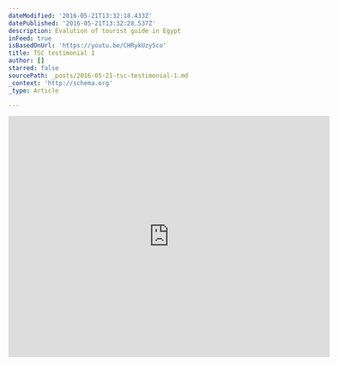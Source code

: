 ```yaml
---
dateModified: '2016-05-21T13:32:18.433Z'
datePublished: '2016-05-21T13:32:28.537Z'
description: Evalution of tourist guide in Egypt
inFeed: true
isBasedOnUrl: 'https://youtu.be/CHRykUzy5co'
title: TSC testimonial 1
author: []
starred: false
sourcePath: _posts/2016-05-21-tsc-testimonial-1.md
_context: 'http://schema.org'
_type: Article

---
```

<iframe src="https://cdn.embedly.com/widgets/media.html?src=https://www.youtube.com/embed/CHRykUzy5co?feature=oembed&amp;url=http://www.youtube.com/watch?v=CHRykUzy5co&amp;image=https://i.ytimg.com/vi/CHRykUzy5co/hqdefault.jpg&amp;key=b7d04c9b404c499eba89ee7072e1c4f7&amp;type=text/html&amp;schema=youtube" width="640" height="480" scrolling="no" frameborder="0" allowfullscreen="" style=""></iframe>